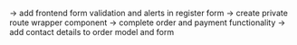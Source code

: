 -> add frontend form validation and alerts in register form
-> create private route wrapper component
-> complete order and payment functionality 
-> add contact details to order model and form

